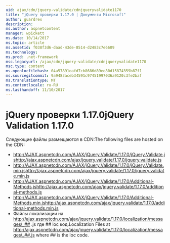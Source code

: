 ```yaml
---
uid: ajax/cdn/jquery-validate/cdnjqueryvalidate1170
title: "jQuery проверки 1.17.0 | Документы Microsoft"
author: guardrex
description: 
ms.author: aspnetcontent
manager: wpickett
ms.date: 10/14/2017
ms.topic: article
ms.assetid: f038f3d6-daad-43de-8514-d2483c7e6609
ms.technology: 
ms.prod: .net-framework
msc.legacyurl: /ajax/cdn/jquery-validate/cdnjqueryvalidate1170
msc.type: content
ms.openlocfilehash: 04a57891eafd7cb8686d89ee80d15874359b87f1
ms.sourcegitcommit: 9a9483aceb34591c97451997036a9120c3fe2baf
ms.translationtype: MT
ms.contentlocale: ru-RU
ms.lasthandoff: 11/10/2017
---
```

<a name="jquery-validation-1170"></a><span data-ttu-id="37224-102">jQuery проверки 1.17.0</span><span class="sxs-lookup"><span data-stu-id="37224-102">jQuery Validation 1.17.0</span></span>
====================
<span data-ttu-id="37224-103">Следующие файлы размещаются в CDN:</span><span class="sxs-lookup"><span data-stu-id="37224-103">The following files are hosted on the CDN:</span></span>

- <span data-ttu-id="37224-104">http://AJAX.aspnetcdn.com/AJAX/jQuery.Validate/1.17.0/jQuery.Validate.js</span><span class="sxs-lookup"><span data-stu-id="37224-104">http://ajax.aspnetcdn.com/ajax/jquery.validate/1.17.0/jquery.validate.js</span></span>
- <span data-ttu-id="37224-105">http://AJAX.aspnetcdn.com/AJAX/jQuery.Validate/1.17.0/jQuery.Validate.min.js</span><span class="sxs-lookup"><span data-stu-id="37224-105">http://ajax.aspnetcdn.com/ajax/jquery.validate/1.17.0/jquery.validate.min.js</span></span>
- <span data-ttu-id="37224-106">http://AJAX.aspnetcdn.com/AJAX/jQuery.Validate/1.17.0/Additional-Methods.js</span><span class="sxs-lookup"><span data-stu-id="37224-106">http://ajax.aspnetcdn.com/ajax/jquery.validate/1.17.0/additional-methods.js</span></span>
- <span data-ttu-id="37224-107">http://AJAX.aspnetcdn.com/AJAX/jQuery.Validate/1.17.0/Additional-Methods.min.js</span><span class="sxs-lookup"><span data-stu-id="37224-107">http://ajax.aspnetcdn.com/ajax/jquery.validate/1.17.0/additional-methods.min.js</span></span>
- <span data-ttu-id="37224-108">Файлы локализации на http://ajax.aspnetcdn.com/ajax/jquery.validate/1.17.0/localization/messages\_## .js где ## loc код.</span><span class="sxs-lookup"><span data-stu-id="37224-108">Localization Files at http://ajax.aspnetcdn.com/ajax/jquery.validate/1.17.0/localization/messages\_##.js where ## is the loc code.</span></span>
